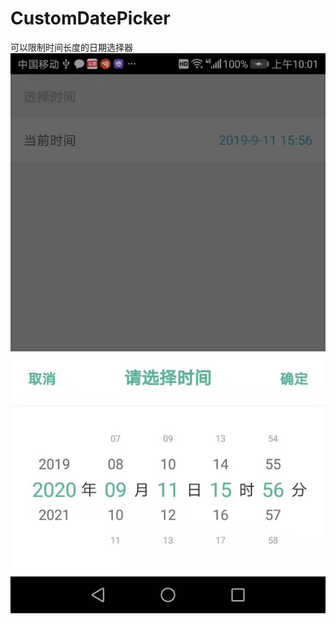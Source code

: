 # CustomDatePicker
可以限制时间长度的日期选择器
![image](https://github.com/bbe-wang/CustomDatePicker/blob/master/CustomDatePicker-update_20181221/app/src/main/res/mipmap-hdpi/aa.jpg)
